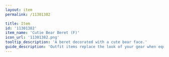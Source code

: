 ```yaml
---
layout: item
permalink: /11301382

title: Item
id: '11301382'
item_name: 'Cutie Bear Beret (F)'
icon_url: '11301382.png'
tooltip_description: 'A beret decorated with a cute bear face.'
guide_description: 'Outfit items replace the look of your gear when equipped.'
---
```

